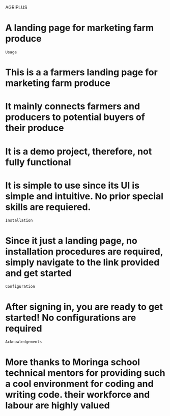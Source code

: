 AGRIPLUS

# A landing page for marketing farm produce

    Usage
# This is a a farmers landing page for marketing farm produce

# It mainly connects farmers and producers to potential buyers of their produce

# It is a demo project, therefore, not fully functional

# It is simple to use since its UI is simple and intuitive. No prior special skills are requiered.


    Installation
# Since it just a landing page, no installation procedures are required, simply navigate to the link provided and get started

    Configuration
#  After signing in, you are ready to get started!  No configurations are required

    Acknowledgements
# More thanks to Moringa school technical mentors for providing such a cool environment for coding and writing code. their workforce and labour are highly valued